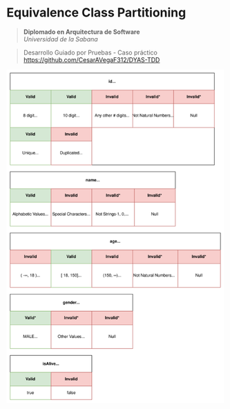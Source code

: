 # Equivalence Class Partitioning
> **Diplomado en Arquitectura de Software** </br> 
> *Universidad de la Sabana* </br>

> Desarrollo Guiado por Pruebas - Caso práctico </br>
> https://github.com/CesarAVegaF312/DYAS-TDD <br>

![equivalence-partitioning](./assets/equivalence-partitioning.svg)
